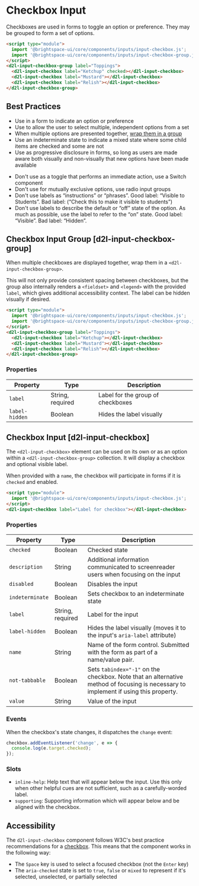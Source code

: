 # Checkbox Input

Checkboxes are used in forms to toggle an option or preference. They may be grouped to form a set of options.

<!-- docs: demo display:block -->
```html
<script type="module">
  import '@brightspace-ui/core/components/inputs/input-checkbox.js';
  import '@brightspace-ui/core/components/inputs/input-checkbox-group.js';
</script>
<d2l-input-checkbox-group label="Toppings">
  <d2l-input-checkbox label="Ketchup" checked></d2l-input-checkbox>
  <d2l-input-checkbox label="Mustard"></d2l-input-checkbox>
  <d2l-input-checkbox label="Relish"></d2l-input-checkbox>
</d2l-input-checkbox-group>
```

## Best Practices
<!-- docs: start best practices -->
<!-- docs: start dos -->
* Use in a form to indicate an option or preference
* Use to allow the user to select multiple, independent options from a set
* When multiple options are presented together, [wrap them in a group](#d2l-input-checkbox-group)
* Use an indeterminate state to indicate a mixed state where some child items are checked and some are not
* Use as progressive disclosure in forms, so long as users are made aware both visually and non-visually that new options have been made available
<!-- docs: end dos -->

<!-- docs: start donts -->
* Don't use as a toggle that performs an immediate action, use a Switch component
* Don't use for mutually exclusive options, use radio input groups
* Don't use labels as “instructions” or “phrases”. Good label: “Visible to Students”. Bad label: (“Check this to make it visible to students”)
* Don't use labels to describe the default or “off” state of the option. As much as possible, use the label to refer to the “on” state. Good label: “Visible”. Bad label: “Hidden”.
<!-- docs: end donts -->
<!-- docs: end best practices -->

## Checkbox Input Group [d2l-input-checkbox-group]

When multiple checkboxes are displayed together, wrap them in a `<d2l-input-checkbox-group>`.

This will not only provide consistent spacing between checkboxes, but the group also internally renders a `<fieldset>` and `<legend>` with the provided `label`, which gives additional accessibility context. The label can be hidden visually if desired.

<!-- docs: demo code properties name:d2l-input-checkbox-group sandboxTitle:'Checkbox Group' display:block -->
```html
<script type="module">
  import '@brightspace-ui/core/components/inputs/input-checkbox.js';
  import '@brightspace-ui/core/components/inputs/input-checkbox-group.js';
</script>
<d2l-input-checkbox-group label="Toppings">
  <d2l-input-checkbox label="Ketchup"></d2l-input-checkbox>
  <d2l-input-checkbox label="Mustard"></d2l-input-checkbox>
  <d2l-input-checkbox label="Relish"></d2l-input-checkbox>
</d2l-input-checkbox-group>
```

<!-- docs: start hidden content -->
### Properties

| Property | Type | Description |
|---|---|---|
| `label` | String, required | Label for the group of checkboxes |
| `label-hidden` | Boolean | Hides the label visually |
<!-- docs: end hidden content -->

## Checkbox Input [d2l-input-checkbox]

The `<d2l-input-checkbox>` element can be used on its own or as an option within a `<d2l-input-checkbox-group>` collection. It will display a checkbox and optional visible label.

When provided with a `name`, the checkbox will participate in forms if it is `checked` and enabled.

<!-- docs: demo code properties name:d2l-input-checkbox sandboxTitle:'Checkbox Input' display:block -->
```html
<script type="module">
  import '@brightspace-ui/core/components/inputs/input-checkbox.js';
</script>
<d2l-input-checkbox label="Label for checkbox"></d2l-input-checkbox>
```

<!-- docs: start hidden content -->
### Properties

| Property | Type | Description |
|---|---|---|
| `checked` | Boolean | Checked state |
| `description` | String | Additional information communicated to screenreader users when focusing on the input |
| `disabled` | Boolean | Disables the input |
| `indeterminate` | Boolean | Sets checkbox to an indeterminate state |
| `label` | String, required | Label for the input |
| `label-hidden` | Boolean | Hides the label visually (moves it to the input's `aria-label` attribute) |
| `name` | String | Name of the form control. Submitted with the form as part of a name/value pair. |
| `not-tabbable` | Boolean | Sets `tabindex="-1"` on the checkbox. Note that an alternative method of focusing is necessary to implement if using this property. |
| `value` | String | Value of the input |

### Events

When the checkbox's state changes, it dispatches the `change` event:

```javascript
checkbox.addEventListener('change', e => {
  console.log(e.target.checked);
});
```

### Slots

* `inline-help`: Help text that will appear below the input. Use this only when other helpful cues are not sufficient, such as a carefully-worded label.
* `supporting`: Supporting information which will appear below and be aligned with the checkbox.
<!-- docs: end hidden content -->

## Accessibility

The `d2l-input-checkbox` component follows W3C's best practice recommendations for a [checkbox](https://www.w3.org/WAI/ARIA/apg/patterns/checkbox/). This means that the component works in the following way:
- The `Space` key is used to select a focused checkbox (not the `Enter` key)
- The `aria-checked` state is set to `true`, `false` or `mixed` to represent if it's selected, unselected, or partially selected
